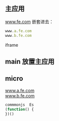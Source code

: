 ## 主应用
www.fe.com
嵌套进去：

```js
www.a.fe.com   
www.b.fe.com
```
iframe
## main 放置主应用
## micro

www.a.fe.com   
www.b.fe.com   


```js
commmonjs  Es
(function() {
})()
```